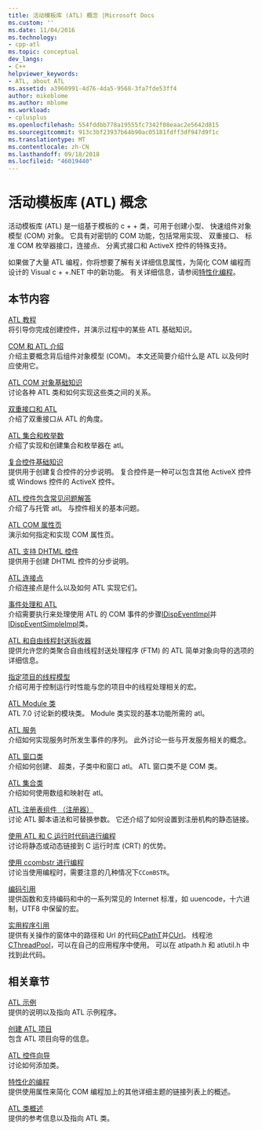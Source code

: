```yaml
---
title: 活动模板库 (ATL) 概念 |Microsoft Docs
ms.custom: ''
ms.date: 11/04/2016
ms.technology:
- cpp-atl
ms.topic: conceptual
dev_langs:
- C++
helpviewer_keywords:
- ATL, about ATL
ms.assetid: a3960991-4d76-4da5-9568-3fa7fde53ff4
author: mikeblome
ms.author: mblome
ms.workload:
- cplusplus
ms.openlocfilehash: 554fddbb778a19555fc7342f08eaac2e5642d815
ms.sourcegitcommit: 913c3bf23937b64b90ac05181fdff3df947d9f1c
ms.translationtype: MT
ms.contentlocale: zh-CN
ms.lasthandoff: 09/18/2018
ms.locfileid: "46019440"
---
```

# <a name="active-template-library-atl-concepts"></a>活动模板库 (ATL) 概念

活动模板库 (ATL) 是一组基于模板的 c + + 类，可用于创建小型、 快速组件对象模型 (COM) 对象。 它具有对密钥的 COM 功能，包括常用实现、 双重接口、 标准 COM 枚举器接口，连接点、 分离式接口和 ActiveX 控件的特殊支持。

如果做了大量 ATL 编程，你将想要了解有关详细信息属性，为简化 COM 编程而设计的 Visual c + +.NET 中的新功能。 有关详细信息，请参阅[特性化编程](../windows/attributed-programming-concepts.md)。

## <a name="in-this-section"></a>本节内容

[ATL 教程](../atl/active-template-library-atl-tutorial.md)<br/>
将引导你完成创建控件，并演示过程中的某些 ATL 基础知识。

[COM 和 ATL 介绍](../atl/introduction-to-com-and-atl.md)<br/>
介绍主要概念背后组件对象模型 (COM)。 本文还简要介绍什么是 ATL 以及何时应使用它。

[ATL COM 对象基础知识](../atl/fundamentals-of-atl-com-objects.md)<br/>
讨论各种 ATL 类和如何实现这些类之间的关系。

[双重接口和 ATL](../atl/dual-interfaces-and-atl.md)<br/>
介绍了双重接口从 ATL 的角度。

[ATL 集合和枚举数](../atl/atl-collections-and-enumerators.md)<br/>
介绍了实现和创建集合和枚举器在 atl。

[复合控件基础知识](../atl/atl-composite-control-fundamentals.md)<br/>
提供用于创建复合控件的分步说明。 复合控件是一种可以包含其他 ActiveX 控件或 Windows 控件的 ActiveX 控件。

[ATL 控件包含常见问题解答](../atl/atl-control-containment-faq.md)<br/>
介绍了与托管 atl。 与控件相关的基本问题。

[ATL COM 属性页](../atl/atl-com-property-pages.md)<br/>
演示如何指定和实现 COM 属性页。

[ATL 支持 DHTML 控件](../atl/atl-support-for-dhtml-controls.md)<br/>
提供用于创建 DHTML 控件的分步说明。

[ATL 连接点](../atl/atl-connection-points.md)<br/>
介绍连接点是什么以及如何 ATL 实现它们。

[事件处理和 ATL](../atl/event-handling-and-atl.md)<br/>
介绍需要执行来处理使用 ATL 的 COM 事件的步骤[IDispEventImpl](../atl/reference/idispeventimpl-class.md)并[IDispEventSimpleImpl](../atl/reference/idispeventsimpleimpl-class.md)类。

[ATL 和自由线程封送拆收器](../atl/atl-and-the-free-threaded-marshaler.md)<br/>
提供允许您的类聚合自由线程封送处理程序 (FTM) 的 ATL 简单对象向导的选项的详细信息。

[指定项目的线程模型](../atl/specifying-the-threading-model-for-a-project-atl.md)<br/>
介绍可用于控制运行时性能与您的项目中的线程处理相关的宏。

[ATL Module 类](../atl/atl-module-classes.md)<br/>
ATL 7.0 讨论新的模块类。 Module 类实现的基本功能所需的 atl。

[ATL 服务](../atl/atl-services.md)<br/>
介绍如何实现服务时所发生事件的序列。 此外讨论一些与开发服务相关的概念。

[ATL 窗口类](../atl/atl-window-classes.md)<br/>
介绍如何创建、 超类，子类中和窗口 atl。 ATL 窗口类不是 COM 类。

[ATL 集合类](../atl/atl-collection-classes.md)<br/>
介绍如何使用数组和映射在 atl。

[ATL 注册表组件 （注册器）](../atl/atl-registry-component-registrar.md)<br/>
讨论 ATL 脚本语法和可替换参数。 它还介绍了如何设置到注册机构的静态链接。

[使用 ATL 和 C 运行时代码进行编程](../atl/programming-with-atl-and-c-run-time-code.md)<br/>
讨论将静态或动态链接到 C 运行时库 (CRT) 的优势。

[使用 ccombstr 进行编程](../atl/programming-with-ccombstr-atl.md)<br/>
讨论当使用编程时，需要注意的几种情况下`CComBSTR`。

[编码引用](../atl/atl-encoding-reference.md)<br/>
提供函数和支持编码和中的一系列常见的 Internet 标准，如 uuencode，十六进制，UTF8 中保留的宏。

[实用程序引用](../atl/atl-utilities-reference.md)<br/>
提供有关操作的窗体中的路径和 Url 的代码[CPathT](../atl/reference/cpatht-class.md)并[CUrl](../atl/reference/curl-class.md)。 线程池[CThreadPool](../atl/reference/cthreadpool-class.md)，可以在自己的应用程序中使用。 可以在 atlpath.h 和 atlutil.h 中找到此代码。

## <a name="related-sections"></a>相关章节

[ATL 示例](../visual-cpp-samples.md)<br/>
提供的说明以及指向 ATL 示例程序。

[创建 ATL 项目](../atl/reference/creating-an-atl-project.md)<br/>
包含 ATL 项目向导的信息。

[ATL 控件向导](../atl/reference/atl-control-wizard.md)<br/>
讨论如何添加类。

[特性化的编程](../windows/attributed-programming-concepts.md)<br/>
提供使用属性来简化 COM 编程加上的其他详细主题的链接列表上的概述。

[ATL 类概述](../atl/atl-class-overview.md)<br/>
提供的参考信息以及指向 ATL 类。

